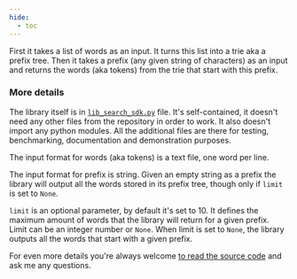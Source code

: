 ```yaml
---
hide:
  - toc
---
```


First it takes a list of words as an input. It turns this list into a trie aka a prefix tree.
Then it takes a prefix (any given string of characters) as an input and returns the words
(aka tokens) from the trie that start with this prefix.

### More details
The library itself is in [`lib_search_sdk.py`](https://github.com/djfedos/djfedos-search/blob/main/lib_search_sdk.py)
file. It's self-contained, it doesn't need any 
other files from the repository in order to work. It also doesn't import any python modules.
All the additional files are there for testing, benchmarking, documentation and demonstration
purposes.

The input format for words (aka tokens) is a text file, one word per line.

The input format for prefix is string. Given an empty string as a prefix the library will
output all the words stored in its prefix tree, though only if `limit` is set to `None`.

`limit` is an optional parameter, by default it's set to 10. It defines the maximum amount
of words that the library will return for a given prefix. Limit can be an integer number or
`None`. When limit is set to `None`, the library outputs all the words that start with a
given prefix.

For even more details you're always welcome [to read the source code](https://github.com/djfedos/djfedos-search)
and ask me any questions.
